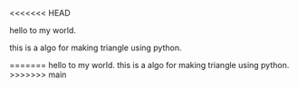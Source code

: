 <<<<<<< HEAD
<p>hello to my world.</p>
<p>this is  a algo for making triangle using python.</p>
=======
hello to my world.
this is  a algo for making triangle using python.
>>>>>>> main
